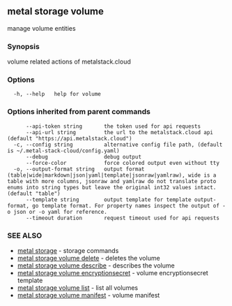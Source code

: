 ## metal storage volume

manage volume entities

### Synopsis

volume related actions of metalstack.cloud

### Options

```
  -h, --help   help for volume
```

### Options inherited from parent commands

```
      --api-token string       the token used for api requests
      --api-url string         the url to the metalstack.cloud api (default "https://api.metalstack.cloud")
  -c, --config string          alternative config file path, (default is ~/.metal-stack-cloud/config.yaml)
      --debug                  debug output
      --force-color            force colored output even without tty
  -o, --output-format string   output format (table|wide|markdown|json|yaml|template|jsonraw|yamlraw), wide is a table with more columns, jsonraw and yamlraw do not translate proto enums into string types but leave the original int32 values intact. (default "table")
      --template string        output template for template output-format, go template format. For property names inspect the output of -o json or -o yaml for reference.
      --timeout duration       request timeout used for api requests
```

### SEE ALSO

* [metal storage](metal_storage.md)	 - storage commands
* [metal storage volume delete](metal_storage_volume_delete.md)	 - deletes the volume
* [metal storage volume describe](metal_storage_volume_describe.md)	 - describes the volume
* [metal storage volume encryptionsecret](metal_storage_volume_encryptionsecret.md)	 - volume encryptionsecret template
* [metal storage volume list](metal_storage_volume_list.md)	 - list all volumes
* [metal storage volume manifest](metal_storage_volume_manifest.md)	 - volume manifest

